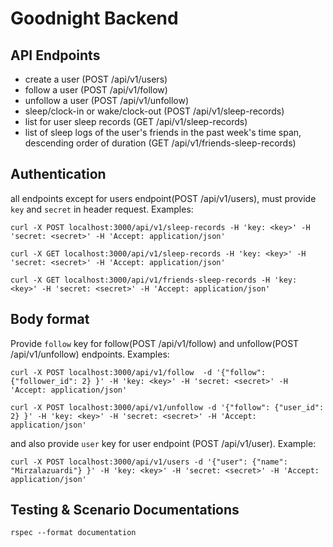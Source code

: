 # Goodnight Backend

## API Endpoints

- create a user (POST   /api/v1/users)
- follow a user (POST   /api/v1/follow)
- unfollow a user (POST   /api/v1/unfollow)
- sleep/clock-in or wake/clock-out (POST    /api/v1/sleep-records)
- list for user sleep records (GET    /api/v1/sleep-records)
- list of sleep logs of the user's friends in the past week's time span, descending order of duration (GET    /api/v1/friends-sleep-records)

## Authentication

all endpoints except for users endpoint(POST /api/v1/users), must provide `key` and `secret` in header request. Examples:

```
curl -X POST localhost:3000/api/v1/sleep-records -H 'key: <key>' -H 'secret: <secret>' -H 'Accept: application/json'
```

```
curl -X GET localhost:3000/api/v1/sleep-records -H 'key: <key>' -H 'secret: <secret>' -H 'Accept: application/json'
```

```
curl -X GET localhost:3000/api/v1/friends-sleep-records -H 'key: <key>' -H 'secret: <secret>' -H 'Accept: application/json'
```

## Body format

Provide `follow` key for follow(POST /api/v1/follow) and unfollow(POST /api/v1/unfollow) endpoints. Examples:

```
curl -X POST localhost:3000/api/v1/follow  -d '{"follow": {"follower_id": 2} }' -H 'key: <key>' -H 'secret: <secret>' -H 'Accept: application/json'
```

```
curl -X POST localhost:3000/api/v1/unfollow -d '{"follow": {"user_id": 2} }' -H 'key: <key>' -H 'secret: <secret>' -H 'Accept: application/json'
```

and also provide `user` key for user endpoint (POST /api/v1/user). Example:

```
curl -X POST localhost:3000/api/v1/users -d '{"user": {"name": "Mirzalazuardi"} }' -H 'key: <key>' -H 'secret: <secret>' -H 'Accept: application/json'
```

## Testing & Scenario Documentations

```
rspec --format documentation
```
